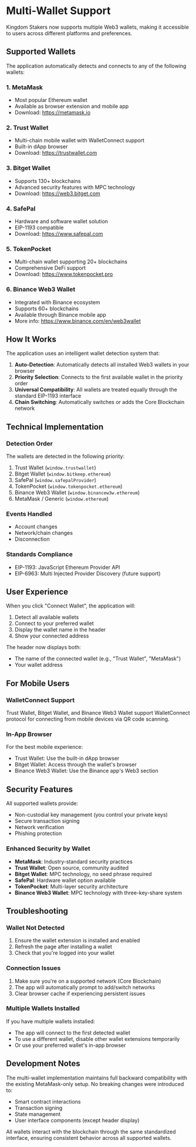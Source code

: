 # Multi-Wallet Support

Kingdom Stakers now supports multiple Web3 wallets, making it accessible to users across different platforms and preferences.

## Supported Wallets

The application automatically detects and connects to any of the following wallets:

### 1. **MetaMask**
- Most popular Ethereum wallet
- Available as browser extension and mobile app
- Download: https://metamask.io

### 2. **Trust Wallet**
- Multi-chain mobile wallet with WalletConnect support
- Built-in dApp browser
- Download: https://trustwallet.com

### 3. **Bitget Wallet**
- Supports 130+ blockchains
- Advanced security features with MPC technology
- Download: https://web3.bitget.com

### 4. **SafePal**
- Hardware and software wallet solution
- EIP-1193 compatible
- Download: https://www.safepal.com

### 5. **TokenPocket**
- Multi-chain wallet supporting 20+ blockchains
- Comprehensive DeFi support
- Download: https://www.tokenpocket.pro

### 6. **Binance Web3 Wallet**
- Integrated with Binance ecosystem
- Supports 60+ blockchains
- Available through Binance mobile app
- More info: https://www.binance.com/en/web3wallet

## How It Works

The application uses an intelligent wallet detection system that:

1. **Auto-Detection**: Automatically detects all installed Web3 wallets in your browser
2. **Priority Selection**: Connects to the first available wallet in the priority order
3. **Universal Compatibility**: All wallets are treated equally through the standard EIP-1193 interface
4. **Chain Switching**: Automatically switches or adds the Core Blockchain network

## Technical Implementation

### Detection Order
The wallets are detected in the following priority:
1. Trust Wallet (`window.trustwallet`)
2. Bitget Wallet (`window.bitkeep.ethereum`)
3. SafePal (`window.safepalProvider`)
4. TokenPocket (`window.tokenpocket.ethereum`)
5. Binance Web3 Wallet (`window.binancew3w.ethereum`)
6. MetaMask / Generic (`window.ethereum`)

### Events Handled
- Account changes
- Network/chain changes
- Disconnection

### Standards Compliance
- EIP-1193: JavaScript Ethereum Provider API
- EIP-6963: Multi Injected Provider Discovery (future support)

## User Experience

When you click "Connect Wallet", the application will:
1. Detect all available wallets
2. Connect to your preferred wallet
3. Display the wallet name in the header
4. Show your connected address

The header now displays both:
- The name of the connected wallet (e.g., "Trust Wallet", "MetaMask")
- Your wallet address

## For Mobile Users

### WalletConnect Support
Trust Wallet, Bitget Wallet, and Binance Web3 Wallet support WalletConnect protocol for connecting from mobile devices via QR code scanning.

### In-App Browser
For the best mobile experience:
- Trust Wallet: Use the built-in dApp browser
- Bitget Wallet: Access through the wallet's browser
- Binance Web3 Wallet: Use the Binance app's Web3 section

## Security Features

All supported wallets provide:
- Non-custodial key management (you control your private keys)
- Secure transaction signing
- Network verification
- Phishing protection

### Enhanced Security by Wallet

- **MetaMask**: Industry-standard security practices
- **Trust Wallet**: Open source, community audited
- **Bitget Wallet**: MPC technology, no seed phrase required
- **SafePal**: Hardware wallet option available
- **TokenPocket**: Multi-layer security architecture
- **Binance Web3 Wallet**: MPC technology with three-key-share system

## Troubleshooting

### Wallet Not Detected
1. Ensure the wallet extension is installed and enabled
2. Refresh the page after installing a wallet
3. Check that you're logged into your wallet

### Connection Issues
1. Make sure you're on a supported network (Core Blockchain)
2. The app will automatically prompt to add/switch networks
3. Clear browser cache if experiencing persistent issues

### Multiple Wallets Installed
If you have multiple wallets installed:
- The app will connect to the first detected wallet
- To use a different wallet, disable other wallet extensions temporarily
- Or use your preferred wallet's in-app browser

## Development Notes

The multi-wallet implementation maintains full backward compatibility with the existing MetaMask-only setup. No breaking changes were introduced to:
- Smart contract interactions
- Transaction signing
- State management
- User interface components (except header display)

All wallets interact with the blockchain through the same standardized interface, ensuring consistent behavior across all supported wallets.
